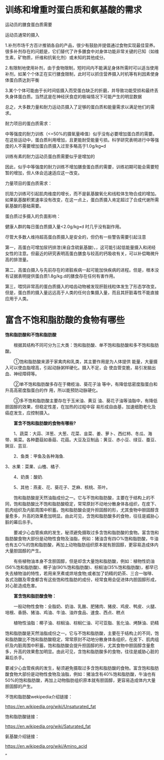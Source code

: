 # 训练和增重时蛋白质和氨基酸的需求

 

运动员的膳食蛋白质需要

运动员通常的摄入

1.补剂市场千方百计推销各自的产品，很少有鼓励并提倡通过食物实现最佳营养。很多补剂存在的问题是，它们替代了许多膳食中对身体功能非常关键的已知（如维生素，矿物质，纤维和抗氧化剂）或未知的其他成分。

2.有限制地使用补剂，由于食物限制，短时间内不能满足身体所需时可以适当使用补剂，如某个个体正在实行膳食限制，此时可以抓住营养摄入时机等有利因素使身体蛋白质达到平衡

3.某个个体可能由于长时间低摄入而受蛋白缺乏的折磨，并导致功能受损和最终丢失身体蛋白质。当然这是在神经厌食症的极端情况下可能产生的明显数据

总之，大多数力量和耐力运动员摄入了足够的蛋白质和能量需求以满足他们的需求。

 

耐力项目的蛋白质需求：

中等强度的耐力训练（<=50%的摄氧量峰值）似乎没有必要增加蛋白质的需要。在这些运动中，蛋白质利用增加，且更能耐受能量亏损。科学研究表明进行中等强度的人不需要增加蛋白质摄入过至多略高于1.0g/kg•d

训练有素的耐力运动员蛋白质需要似乎是增加的

 

因此，似乎中等强度的耐力训练不增加膳食蛋白质的需要，训练初期可能会需要短暂的增加，但人体会迅速适应这一改变。

 

力量项目的蛋白质需求：

抗阻力训练可引起肌肉维度的增长，而不是氨基酸氧化和线粒体生物合成的增加。如果氨基酸积累速率没有改变，在这一点上，蛋白质摄入肯定超过了合成代谢所需氨基酸的基础需要。

 

蛋白质过多摄入的负面影响：

健康人群的每日蛋白质摄入量<2.0g/kg•d 时几乎没有副作用。

尽管大多数人维持超高蛋白质摄入是安全的，但仍有一些警告需要引起注意

第一，高蛋白可增加尿钙排泄(来自含硫氨基酸)，，这可能引起低能量摄入和闭经女性的注意。但最近的研究表明高蛋白膳食与较高的钙吸收有关，可以补偿略微升高的排泄量。

第二，高蛋白摄入与先前存在的肾脏疾病一起可能加快疾病的进程。但是，根本没有证据表明提供蛋白质1.8g/kg.d的膳食存在任何有害作用。

第三，喂饲非常高的蛋白质摄入的啮齿动物被发现肝脏线粒体发生了形态学改变。但是，蛋白质的摄入量远远高于人类的任何合集摄入量，而且其肝脏毒性不能直接应用于人类。

 

# **富含不饱和脂肪酸的食物有哪些**

**饱和脂肪酸和不饱和脂肪酸**

　　根据其结构不同可分为三大类：饱和脂肪酸、单不饱和脂肪酸和多不饱和脂肪酸。

　　①饱和脂肪酸来源于家禽肉和乳类，其主要作用是为人体提供 能量，大量摄入可以使血脂增高，引起动脉粥样硬化。摄入不足，会 使血管变脆，易引发脑出血、神经障碍等。

　　②单不饱和脂肪酸多存在于橄榄油、葵花子油 等中，有降低低密度脂蛋白和升高高密度脂蛋白的作 用，所以能预防动脉硬化。

　　③多不饱和脂肪酸主要存在于玉米油、黄豆 油、葵花子油等油脂中，有降低胆固醇的效果，但稳定性差，在加热的过程中容 易形成自由基，加速细胞老化及癌症发生，应控制摄入。

　　**富含不饱和脂肪酸的食物有哪些?**

　　1、蔬菜：大蒜、洋葱、大葱、花菜、韭菜、姜、萝卜、西红柿、冬瓜、海带、紫菜。各种蘑菇如香菇、花菇。大豆及豆制品：黄豆、赤小豆、绿豆、蚕豆、豌豆、芸豆.

　　2、鱼类：甲鱼及各种海鱼.

3、水果：菜果、山楂、橘子.

　　4、奶类：酸奶.

　　5、其他：燕麦、花、葵花子、芝麻、核桃、茶叶。

　　饱和脂肪酸是天然油脂成份之一。它与不饱和脂肪酸，主要在于结构上的不同，饱和脂肪酸比不饱和脂肪酸稳定，常常原封不动地分散身体各组织，在皮下、肌肉组织及内脏周围中积蓄。饱和脂肪酸会提升担固醇的形，尤其食物中胆固醇含量愈多，升高的效果愈加明显。由此可见，含饱和脂肪酸多的食物，往往是威胁心脏的幕后杀手。

　　要减少心血管疾病的发生，秘须避免摄取过多含饱和脂肪酸的食物。富含饱和脂肪酸食物大部份是动物性食物及油脂，例如：猪油含有四○%饱和脂肪酸，牛油也有五○%的饱和脂肪酸，再加上动物脂肪组织原本就有胆固醇，更容易造成体内大量胆固醇的产生。

　　有些植物油本身不含胆固醇，但是却含大量饱和脂肪酸，例如：植物性奶油(56%饱和脂肪酸)、椰子油(90%饱和脂肪酸)、棕榈油(35%饱和脂肪酸)，都早已失去植物油的特性，若用来烹煮或烘培食物;或者加了奶精的奶茶、三合一咖啡、各式泡麵及零食都含有这些饱和性脂肪的成份，经常食用会促进体内胆固醇形成，对心脏造成危害。

　　**富含饱和脂肪酸食物：**

　　一般动物性食物：全脂奶、奶油、乳酪、肥猪肉、猪皮、鸡皮、鸭皮、火腿、培根、香肠、猪油、鸡油、牛油、油炸食品、速食、西点、糕点

　　植物性油脂：椰子油、棕榈油、棕榈仁油、可可亚脂、氢化油、烤酥油、奶精

饱和脂肪酸是天然油脂成份之一。它与不饱和脂肪酸，主要在于结构上的不同，饱和脂肪酸比不饱和脂肪酸稳定，常常原封不动地分散身体各组织，在皮下、肌肉组织及内脏周围中积蓄。饱和脂肪酸会提升担固醇的形，尤其食物中胆固醇含量愈多，升高的效果愈加明显。由此可见，含饱和脂肪酸多的食物，往往是威胁心脏的幕后杀手。

要减少心血管疾病的发生，秘须避免摄取过多含饱和脂肪酸的食物。富含饱和脂肪酸食物大部份是动物性食物及油脂，例如：猪油含有40%饱和脂肪酸，牛油也有50%的饱和脂肪酸，再加上动物脂肪组织原本就有胆固醇，更容易造成体内大量胆固醇的产生。

不饱和脂肪酸wekipedia介绍链接：

https://en.wikipedia.org/wiki/Unsaturated_fat

 

饱和脂肪酸链接：

https://en.wikipedia.org/wiki/Saturated_fat

 

氨基酸介绍链接：

https://en.wikipedia.org/wiki/Amino_acid

”



 